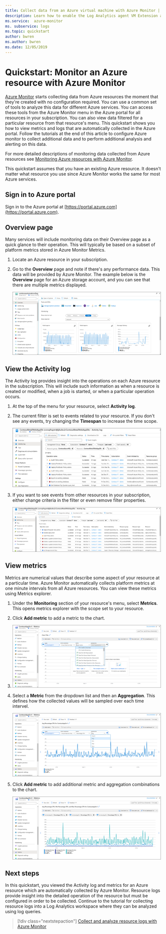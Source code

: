 ```yaml
---
title: Collect data from an Azure virtual machine with Azure Monitor | Microsoft Docs
description: Learn how to enable the Log Analytics agent VM Extension and enable collection of data from your Azure VMs with Log Analytics.
ms.service:  azure-monitor
ms. subservice: logs
ms.topic: quickstart
author: bwren
ms.author: bwren
ms.date: 12/05/2019
---
```


# Quickstart: Monitor an Azure resource with Azure Monitor
[Azure Monitor](../overview.md) starts collecting data from Azure resources the moment that they're created with no configuration required. You can use a common set of tools to analyze this data for different Azure services. You can access these tools from the Azure Monitor menu in the Azure portal for all resources in your subscription. You can also view data filtered for a particular resource from that resource's menu. 
This quickstart shows you how to view metrics and logs that are automatically collected in the Azure portal. Follow the tutorials at the end of this article to configure Azure monitor to collect additional data and to perform additional analysis and alerting on this data.

For more detailed descriptions of monitoring data collected from Azure resources  see [Monitoring Azure resources with Azure Monitor](../insights/monitor-azure-resource.md).

This quickstart assumes that you have an existing Azure resource. It doesn't matter what resource you use since Azure Monitor works the same for most Azure services.


## Sign in to Azure portal

Sign in to the Azure portal at [https://portal.azure.com](https://portal.azure.com). 


## Overview page
Many services will include monitoring data on their Overview page as a quick glance to their operation. This will typically be based on a subset of platform metrics stored in Azure Monitor Metrics.

1. Locate an Azure resource in your subscription.
2. Go to the **Overview** page and note if there's any performance data. This data will be provided by Azure Monitor. The example below is the **Overview** page for an Azure storage account, and you can see that there are multiple metrics displayed.

    ![Overview page](media/quick-monitor-azure-resource/overview.png)

## View the Activity log
The Activity log provides insight into the operations on each Azure resource in the subscription. This will include such information as when a resource is created or modified, when a job is started, or when a particular operation occurs.

1. At the top of the menu for your resource, select **Activity log**.
2. The current filter is set to events related to your resource. If you don't see any events, try changing the **Timespan** to increase the time scope.

    ![Activity log](media/quick-monitor-azure-resource/activity-log-resource.png)

4. If you want to see events from other resources in your subscription, either change criteria in the filter or even remove filter properties.

    ![Activity log](media/quick-monitor-azure-resource/activity-log-all.png)



## View metrics
Metrics are numerical values that describe some aspect of your resource at a particular time. Azure Monitor automatically collects platform metrics at one minute intervals from all Azure resources. You can view these metrics using Metrics explorer.

1. Under the **Monitoring** section of your resource's menu, select **Metrics**. This opens metrics explorer with the scope set to your resource.
2. Click **Add metric** to add a metric to the chart.
3.   
   ![Metrics explorer](media/quick-monitor-azure-resource/metrics-explorer-01.png)
   
4. Select a **Metric** from the dropdown list and then an **Aggregation**. This defines how the collected values will be sampled over each time intervel.

    ![Metrics explorer](media/quick-monitor-azure-resource/metrics-explorer-02.png)

5. Click **Add metric** to add additional metric and aggregation combinations to the chart.

    ![Metrics explorer](media/quick-monitor-azure-resource/metrics-explorer-03.png)



## Next steps
In this quickstart, you viewed the Activity log and metrics for an Azure resource which are automatically collected by Azure Monitor. Resource logs provide insight into the detailed operation of the resource but must be configured in order to be collected. Continue to the tutorial for collecting resource logs into a Log Analytics workspace where they can be analyzed using log queries.

> [!div class="nextstepaction"]
> [Collect and analyze resource logs with Azure Monitor](tutorial-resource-logs.md)
